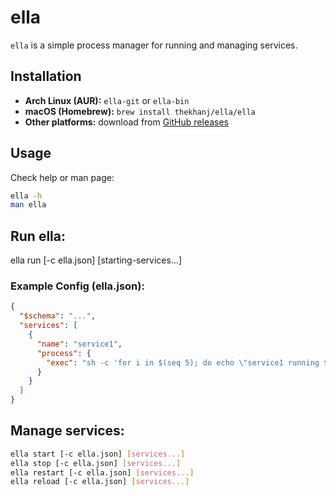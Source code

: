 # ella

`ella` is a simple process manager for running and managing services.

## Installation

- **Arch Linux (AUR):** `ella-git` or `ella-bin`
- **macOS (Homebrew):** `brew install thekhanj/ella/ella`
- **Other platforms:** download from [GitHub releases](https://github.com/thekhanj/ella/releases)

## Usage

Check help or man page:

```sh
ella -h
man ella
```

## Run ella:

ella run [-c ella.json] [starting-services...]

### Example Config (ella.json):
```json
{
  "$schema": "...",
  "services": [
    {
      "name": "service1",
      "process": {
        "exec": "sh -c 'for i in $(seq 5); do echo \"service1 running $i\"; sleep 1; done'"
      }
    }
  ]
}
```

## Manage services:

```sh
ella start [-c ella.json] [services...]
ella stop [-c ella.json] [services...]
ella restart [-c ella.json] [services...]
ella reload [-c ella.json] [services...]
```
